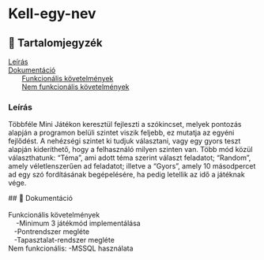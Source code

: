 # Kell-egy-nev


## 📜 Tartalomjegyzék
[Leírás](#leiras)  <br>
[Dokumentáció](#dok) <br>
 &nbsp;&nbsp;&nbsp;&nbsp;&nbsp;&nbsp; [Funkcionális követelmények](#funkKov) <br>
 &nbsp;&nbsp;&nbsp;&nbsp;&nbsp;&nbsp; [Nem funkcionális követelmények](#nemFunkKov) <br>

<a name="headers"/>
<h3>
Leírás
  </h3>
 <p>
  Többféle Mini Játékon keresztül fejleszti a szókincset, melyek pontozás alapján a programon belüli szintet viszik feljebb, ez mutatja az egyéni fejlődést. A nehézségi szintet ki tudjuk választani, vagy egy gyors teszt alapján kideríthető, hogy a felhasználó milyen szinten van. Több  mód közül választhatunk: “Téma”, ami adott téma szerint választ feladatot; “Random”, amely véletlenszerűen ad feladatot; illetve a “Gyors”, amely 10 másodpercet ad egy szó fordításának begépelésére, ha pedig letellik az idő a játéknak vége.

  </p>
</a>
<a name="dok"></a>
## 🎨 Dokumentáció<br><br>
<a name="funkKov"/>
Funkcionális követelmények<br>
 &nbsp;&nbsp;&nbsp; -Minimum 3 játékmód implementálása<br>
  &nbsp;&nbsp;&nbsp;-Pontrendszer megléte<br>
  &nbsp;&nbsp;&nbsp;-Tapasztalat-rendszer megléte<br>
</a>

<a name="nemFunkKov"/>
Nem funkcionális:
	-MSSQL használata
</a>



